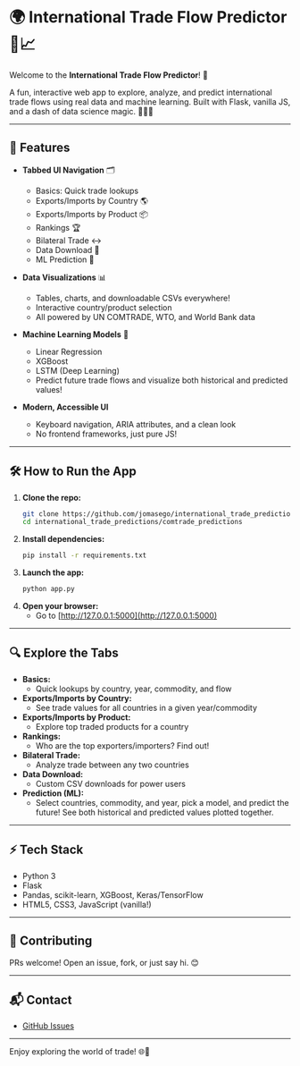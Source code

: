 # 🌍 International Trade Flow Predictor 🚢📈

Welcome to the **International Trade Flow Predictor**! 🎉

A fun, interactive web app to explore, analyze, and predict international trade flows using real data and machine learning. Built with Flask, vanilla JS, and a dash of data science magic. 🧙‍♂️✨

---

## 🚀 Features

- **Tabbed UI Navigation** 🗂️
  - Basics: Quick trade lookups
  - Exports/Imports by Country 🌎
  - Exports/Imports by Product 📦
  - Rankings 🏆
  - Bilateral Trade ↔️
  - Data Download 💾
  - ML Prediction 🤖

- **Data Visualizations** 📊
  - Tables, charts, and downloadable CSVs everywhere!
  - Interactive country/product selection
  - All powered by UN COMTRADE, WTO, and World Bank data

- **Machine Learning Models** 🧠
  - Linear Regression
  - XGBoost
  - LSTM (Deep Learning)
  - Predict future trade flows and visualize both historical and predicted values!

- **Modern, Accessible UI**
  - Keyboard navigation, ARIA attributes, and a clean look
  - No frontend frameworks, just pure JS!

---

## 🛠️ How to Run the App

1. **Clone the repo:**
   ```bash
   git clone https://github.com/jomasego/international_trade_predictions.git
   cd international_trade_predictions/comtrade_predictions
   ```
2. **Install dependencies:**
   ```bash
   pip install -r requirements.txt
   ```
3. **Launch the app:**
   ```bash
   python app.py
   ```
4. **Open your browser:**
   - Go to [http://127.0.0.1:5000](http://127.0.0.1:5000)

---

## 🔍 Explore the Tabs

- **Basics:**
  - Quick lookups by country, year, commodity, and flow
- **Exports/Imports by Country:**
  - See trade values for all countries in a given year/commodity
- **Exports/Imports by Product:**
  - Explore top traded products for a country
- **Rankings:**
  - Who are the top exporters/importers? Find out!
- **Bilateral Trade:**
  - Analyze trade between any two countries
- **Data Download:**
  - Custom CSV downloads for power users
- **Prediction (ML):**
  - Select countries, commodity, and year, pick a model, and predict the future! See both historical and predicted values plotted together.

---

## ⚡ Tech Stack
- Python 3
- Flask
- Pandas, scikit-learn, XGBoost, Keras/TensorFlow
- HTML5, CSS3, JavaScript (vanilla!)

---

## 🤝 Contributing
PRs welcome! Open an issue, fork, or just say hi. 😊

---

## 📬 Contact
- [GitHub Issues](https://github.com/jomasego/international_trade_predictions/issues)

---

Enjoy exploring the world of trade! 🌐🚀
